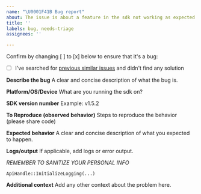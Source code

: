 ```yaml
---
name: "\U0001F41B Bug report"
about: The issue is about a feature in the sdk not working as expected
title: ''
labels: bug, needs-triage
assignees: ''

---
```


Confirm by changing [ ] to [x] below to ensure that it's a bug:
- [ ] I've searched for [previous similar issues](https://github.com/aws/aws-iot-device-sdk-cpp-v2/issues/) and didn't find any solution
  
**Describe the bug**
A clear and concise description of what the bug is.

**Platform/OS/Device**
What are you running the sdk on?

**SDK version number**
Example: v1.5.2 

**To Reproduce (observed behavior)**
Steps to reproduce the behavior (please share code)

**Expected behavior**
A clear and concise description of what you expected to happen.

**Logs/output**
If applicable, add logs or error output.

*REMEMBER TO SANITIZE YOUR PERSONAL INFO*

```
ApiHandle::InitializeLogging(...)
```

**Additional context**
Add any other context about the problem here.
